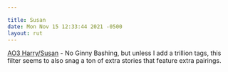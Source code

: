 ```yaml
---

title: Susan
date: Mon Nov 15 12:33:44 2021 -0500
layout: rut
---
```


[AO3 Harry/Susan](
https://archiveofourown.org/works?utf8=%E2%9C%93&commit=Sort+and+Filter&work_search%5Bsort_column%5D=revised_at&work_search%5Bother_tag_names%5D=&exclude_work_search%5Bcategory_ids%5D%5B%5D=23&work_search%5Bexcluded_tag_names%5D=Female+Harry+Potter%2CTrans+Male+Character%2CTrans+Character%2CTrans%2CFutanari%2CSlash%2CPre-Slash%2CMale+Slash%2CGen+or+Pre-Slash%2CLGBTQ+Themes%2CLGBTQ+Character%2CLGBTQ+Character+of+Color%2CCommunity%3A+lgbtfest%2CIncest%2CSibling+Incest%2CTwincest%2CGood+Voldemort+%28Harry+Potter%29%2CSomewhat+Good+Voldemort+%28Harry+Potter%29%2CGood+Tom+Riddle%2CGood+Lucius+Malfoy%2CGood+Vernon+Dursley%2CGood+Dudley+Dursley%2CSane+Tom+Riddle%2CSane+Voldemort+%28Harry+Potter%29%2CSeveritus+%7C+Severus+Snape+is+Harry+Potter%27s+Parent%2CNice+Severus+Snape%2CMentor+Severus+Snape%2CAlbus+Severus+Potter%2CScorpius+Malfoy%2FAlbus+Severus+Potter%2CLily+Evans+Potter%2FSeverus+Snape%2CHarry+Potter%2FSeverus+Snape%2CDraco+Malfoy%2FHarry+Potter%2CHermione+Granger%2FDraco+Malfoy%2CHermione+Granger%2FHarry+Potter%2CHermione+Granger%2FHarry+Potter%2FRon+Weasley%2CHermione+Granger%2FHarry+Potter%2FGinny+Weasley%2CHermione+Granger%2FDraco+Malfoy%2FHarry+Potter%2CHermione+Granger%2FDraco+Malfoy%2FTheodore+Nott%2CHermione+Granger%2FDraco+Malfoy%2FBlaise+Zabini%2CHermione+Granger%2FLucius+Malfoy%2CHermione+Granger%2FRemus+Lupin%2CSirius+Black%2FHermione+Granger%2CHermione+Granger%2FBellatrix+Black+Lestrange%2CBellatrix+Black+Lestrange%2FHarry+Potter%2CHarry+Potter%2FAndromeda+Black+Tonks%2CFleur+Delacour%2FHarry+Potter%2CFleur+Delacour%2FHermione+Granger%2CGinny+Weasley+Bashing%2CGood+Draco+Malfoy%2CGood+Slytherins%2CHermione+Granger%2FSeverus+Snape%2CHermione+Granger%2FNarcissa+Black+Malfoy%2CNarcissa+Black+Malfoy%2FHarry+Potter&work_search%5Bcrossover%5D=&work_search%5Bcomplete%5D=&work_search%5Bwords_from%5D=&work_search%5Bwords_to%5D=&work_search%5Bdate_from%5D=&work_search%5Bdate_to%5D=&work_search%5Bquery%5D=&work_search%5Blanguage_id%5D=&tag_id=Susan+Bones*s*Harry+Potter
) - No Ginny Bashing, but unless I add a trillion tags, this filter seems to
also snag a ton of extra stories that feature extra pairings. 
